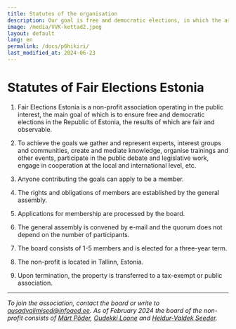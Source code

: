```yaml
---
title: Statutes of the organisation
description: Our goal is free and democratic elections, in which the ascertaining of the results is fair and observable, while keeping the content of the vote private. We strive to ensure fair elections without possibilities for manipulation.
image: /media/VVK-kettad2.jpeg
layout: default
lang: en
permalink: /docs/p6hikiri/
last_modified_at: 2024-06-23
---
```


# Statutes of Fair Elections Estonia

1. Fair Elections Estonia is a non-profit association operating in the public interest, the main goal of which is to ensure free and democratic elections in the Republic of Estonia, the results of which are fair and observable.

2. To achieve the goals we gather and represent experts, interest groups and communities, create and mediate knowledge, organise trainings and other events, participate in the public debate and legislative work, engage in cooperation at the local and international level, etc.

3. Anyone contributing the goals can apply to be a member.

4. The rights and obligations of members are established by the general assembly.

5. Applications for membership are processed by the board.

6. The general assembly is convened by e-mail and the quorum does not depend on the number of participants.

7. The board consists of 1-5 members and is elected for a three-year term.

8. The non-profit is located in Tallinn, Estonia.

9. Upon termination, the property is transferred to a tax-exempt or public association.

----

_To join the association, contact the board or write to [ausadvalimised@infoaed.ee](mailto:ausadvalimised@infoaed.ee). As of February 2024 the board of the non-profit consists of [Märt Põder](https://gafgaf.infoaed.ee/en), [Oudekki Loone](https://en.wikipedia.org/wiki/Oudekki_Loone) and [Heldur-Valdek Seeder](https://valdekseeder.blogspot.com/)._
